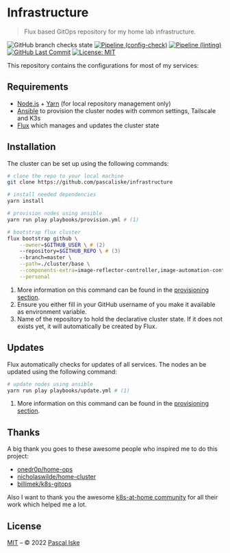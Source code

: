 # Infrastructure

> Flux based GitOps repository for my home lab infrastructure.

![GitHub branch checks state](https://img.shields.io/github/checks-status/pascaliske/infrastructure/master?style=flat-square) [![Pipeline (config-check)](https://img.shields.io/github/workflow/status/pascaliske/infrastructure/Config%20Check/master?label=config-check&style=flat-square)](https://github.com/pascaliske/infrastructure/actions) [![Pipeline (linting)](https://img.shields.io/github/workflow/status/pascaliske/infrastructure/Linting/master?label=linting&style=flat-square)](https://github.com/pascaliske/infrastructure/actions) [![GitHub Last Commit](https://img.shields.io/github/last-commit/pascaliske/infrastructure?style=flat-square)](https://github.com/pascaliske/infrastructure) [![License: MIT](https://img.shields.io/badge/License-MIT-blue.svg?style=flat-square)](https://opensource.org/licenses/MIT)

This repository contains the configurations for most of my services:

## Requirements

- [Node.js](https://nodejs.org/) + [Yarn](https://yarnpkg.com) (for local repository management only)
- [Ansible](https://docs.ansible.com/ansible/latest/installation_guide/intro_installation.html) to provision the cluster nodes with common settings, Tailscale and K3s
- [Flux](https://fluxcd.io/docs/installation/) which manages and updates the cluster state

## Installation

The cluster can be set up using the following commands:

```zsh
# clone the repo to your local machine
git clone https://github.com/pascaliske/infrastructure

# install needed dependencies
yarn install

# provision nodes using ansible
yarn run play playbooks/provision.yml # (1)

# bootstrap flux cluster
flux bootstrap github \
    --owner=$GITHUB_USER \ # (2)
    --repository=$GITHUB_REPO \ # (3)
    --branch=master \
    --path=./cluster/base \
    --components-extra=image-reflector-controller,image-automation-controller \
    --personal
```

1. More information on this command can be found in the [provisioning section](/provisioning/#provisionyml).
2. Ensure you either fill in your GitHub username of you make it available as environment variable.
3. Name of the repository to hold the declarative cluster state. If it does not exists yet, it will automatically be created by Flux.

## Updates

Flux automatically checks for updates of all services.
The nodes an be updated using the following command:

```zsh
# update nodes using ansible
yarn run play playbooks/update.yml # (1)
```

1. More information on this command can be found in the [provisioning section](/provisioning/#updateyml).

## Thanks

A big thank you goes to these awesome people who inspired me to do this project:

- [onedr0p/home-ops](https://github.com/onedr0p/home-ops)
- [nicholaswilde/home-cluster](https://github.com/nicholaswilde/home-cluster)
- [billimek/k8s-gitops](https://github.com/billimek/k8s-gitops)

Also I want to thank you the awesome [k8s-at-home community](https://github.com/k8s-at-home/) for all their work which helped me a lot.

## License

[MIT](LICENSE.md) – © 2022 [Pascal Iske](https://pascaliske.dev)
